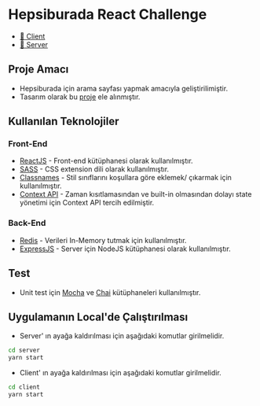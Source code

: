 # Hepsiburada React Challenge

- [🔗 Client](https://hb-react-challenge-frontend.netlify.app)
- [🔗 Server](https://hb-react-challenge-backend.herokuapp.com)

## Proje Amacı

- Hepsiburada için arama sayfası yapmak amacıyla geliştirilimiştir.
- Tasarım olarak bu [proje](https://www.figma.com/file/Wr7Usgaisuz4BPiWM8kuIy/Hepsiburada-Storefront-React-Challange?node-id=1%3A267) ele alınmıştır.

## Kullanılan Teknolojiler

### Front-End

- [ReactJS](https://reactjs.org) - Front-end kütüphanesi olarak kullanılmıştır.
- [SASS](https://sass-lang.com) - CSS extension dili olarak kullanılmıştır.
- [Classnames](https://www.npmjs.com/package/classnames) - Stil sınıflarını koşullara göre eklemek/ çıkarmak için kullanılmıştır.
- [Context API](https://reactjs.org/docs/context.html) - Zaman kısıtlamasından ve built-in olmasından dolayı state yönetimi için Context API tercih edilmiştir.

### Back-End

- [Redis](https://redis.io) - Verileri In-Memory tutmak için kullanılmıştır.
- [ExpressJS](http://expressjs.com) - Server için NodeJS kütüphanesi olarak kullanılmıştır.

## Test

- Unit test için [Mocha](https://mochajs.org) ve [Chai](https://www.chaijs.com) kütüphaneleri kullanılmıştır.

## Uygulamanın Local'de Çalıştırılması

- Server' ın ayağa kaldırılması için aşağıdaki komutlar girilmelidir.

```bash
cd server
yarn start
```

- Client' ın ayağa kaldırılması için aşağıdaki komutlar girilmelidir.

```bash
cd client
yarn start
```
